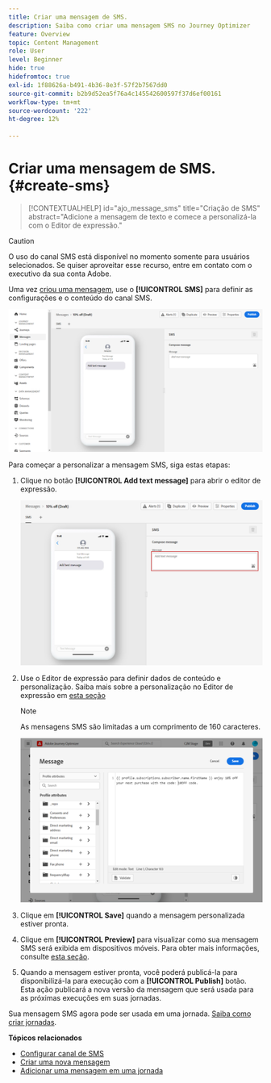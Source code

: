 ```yaml
---
title: Criar uma mensagem de SMS.
description: Saiba como criar uma mensagem SMS no Journey Optimizer
feature: Overview
topic: Content Management
role: User
level: Beginner
hide: true
hidefromtoc: true
exl-id: 1f88626a-b491-4b36-8e3f-57f2b7567dd0
source-git-commit: b2b9d52ea5f76a4c145542600597f37d6ef00161
workflow-type: tm+mt
source-wordcount: '222'
ht-degree: 12%

---
```


# Criar uma mensagem de SMS. {#create-sms}

>[!CONTEXTUALHELP]
>id="ajo_message_sms"
>title="Criação de SMS"
>abstract="Adicione a mensagem de texto e comece a personalizá-la com o Editor de expressão."


>[!CAUTION]
>
> O uso do canal SMS está disponível no momento somente para usuários selecionados. Se quiser aproveitar esse recurso, entre em contato com o executivo da sua conta Adobe.

Uma vez [criou uma mensagem](create-message.md), use o **[!UICONTROL SMS]** para definir as configurações e o conteúdo do canal SMS.

![](assets/sms_1.png)

Para começar a personalizar a mensagem SMS, siga estas etapas:

1. Clique no botão **[!UICONTROL Add text message]** para abrir o editor de expressão.

   ![](assets/sms_3.png)

1. Use o Editor de expressão para definir dados de conteúdo e personalização. Saiba mais sobre a personalização no Editor de expressão em [esta seção](../personalization/personalize.md)

   >[!NOTE]
   >
   > As mensagens SMS são limitadas a um comprimento de 160 caracteres.

   ![](assets/sms_2.png)

1. Clique em **[!UICONTROL Save]** quando a mensagem personalizada estiver pronta.

1. Clique em **[!UICONTROL Preview]** para visualizar como sua mensagem SMS será exibida em dispositivos móveis. Para obter mais informações, consulte [esta seção](preview.md).

1. Quando a mensagem estiver pronta, você poderá publicá-la para disponibilizá-la para execução com a **[!UICONTROL Publish]** botão. Esta ação publicará a nova versão da mensagem que será usada para as próximas execuções em suas jornadas.

Sua mensagem SMS agora pode ser usada em uma jornada. [Saiba como criar jornadas](../building-journeys/journey-gs.md).

**Tópicos relacionados**

* [Configurar canal de SMS](../configuration/sms-configuration.md)
* [Criar uma nova mensagem](create-message.md)
* [Adicionar uma mensagem em uma jornada](../building-journeys/journeys-message.md)
